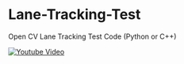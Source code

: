 # Lane-Tracking-Test
Open CV Lane Tracking Test Code (Python or C++)


[![Youtube Video](http://img.youtube.com/vi/zbvEKufrrdE/0.jpg)](http://www.youtube.com/watch?v=zbvEKufrrdE "Python OpenCV Lane Tracking")
